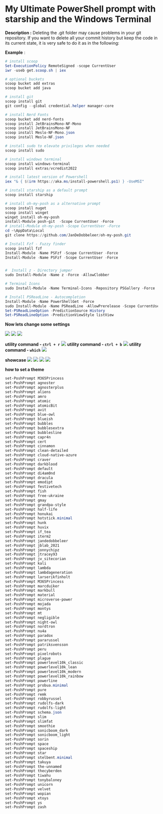 # My Ultimate PowerShell prompt with starship and the Windows Terminal

**Description :**   Deleting the .git folder may cause problems in your git repository. If you want to delete all your commit history but keep the code in its current state, it is very safe to do it as in the following:

**Example** :

```powershell
# install scoop
Set-ExecutionPolicy RemoteSigned -scope CurrentUser
iwr -useb get.scoop.sh | iex

# optional buckets
scoop bucket add extras
scoop bucket add java

# install git
scoop install git
git config --global credential.helper manager-core

# install Nerd Fonts
scoop bucket add nerd-fonts
scoop install JetBrainsMono-NF-Mono
scoop install JetBrainsMono-NF
scoop install Meslo-NF-Mono.json
scoop install Meslo-NF.json

# install sudo to elevate privileges when needed
scoop install sudo

# install windows terminal
scoop install windows-terminal
scoop install extras/vcredist2022

# install latest version of Powershell
iex "& { $(irm https://aka.ms/install-powershell.ps1) } -UseMSI"

# install starship as a default prompt
scoop install starship

# install oh-my-posh as a alternative prompt
scoop install nuget
scoop install winget
winget install oh-my-posh
install-Module posh-git  -Scope CurrentUser -Force
# install-Module oh-my-posh -Scope CurrentUser -Force
cd ~\AppData\Local
git clone https://github.com/JanDeDobbeleer/oh-my-posh.git

# Install Fzf - Fuzzy finder
scoop install fzf
Install-Module -Name PSFzf -Scope CurrentUser -Force
Install-Module -Name PSFzf -Scope CurrentUser -Force


#  Install z - Directory jumper
sudo Install-Module -Name z -Force -AllowClobber

# Terminal Icons
sudo Install-Module -Name Terminal-Icons -Repository PSGallery -Force

# Install PSReadLine - Autocompletion
Install-Module -Name PowerShellGet -Force
sudo Install-Module -Name PSReadLine -AllowPrerelease -Scope CurrentUser -Force  -SkipPublisherCheck
Set-PSReadLineOption -PredictionSource History
Set-PSReadLineOption -PredictionViewStyle listView
```


**Now lets change some settings**

![](20220427225824.png)
![](20220427225907.png)
![](20220428000303.png)

**utility command - `ctrl + r`**
![](20220427230323.png)
**utility command - `ctrl + b`**
![](20220427230249.png)
 **utility command - `which`**
![](20220427230219.png)





**showcase**
![](20220427233007.png)
![](20220427233644.png)
![](20220427234220.png)
![](20220427234632.png)


**how to set a theme**
```powershell
set-PoshPrompt M365Princess
set-PoshPrompt agnoster
set-PoshPrompt agnosterplus
set-PoshPrompt aliens
set-PoshPrompt amro
set-PoshPrompt atomic
set-PoshPrompt atomicBit
set-PoshPrompt avit
set-PoshPrompt blue-owl
set-PoshPrompt blueish
set-PoshPrompt bubbles
set-PoshPrompt bubblesextra
set-PoshPrompt bubblesline
set-PoshPrompt capr4n
set-PoshPrompt cert
set-PoshPrompt cinnamon
set-PoshPrompt clean-detailed
set-PoshPrompt cloud-native-azure
set-PoshPrompt craver
set-PoshPrompt darkblood
set-PoshPrompt default
set-PoshPrompt di4am0nd
set-PoshPrompt dracula
set-PoshPrompt emodipt
set-PoshPrompt festivetech
set-PoshPrompt fish
set-PoshPrompt free-ukraine
set-PoshPrompt gmay
set-PoshPrompt grandpa-style
set-PoshPrompt half-life
set-PoshPrompt honukai
set-PoshPrompt hotstick.minimal
set-PoshPrompt hunk
set-PoshPrompt huvix
set-PoshPrompt if_tea
set-PoshPrompt iterm2
set-PoshPrompt jandedobbeleer
set-PoshPrompt jblab_2021
set-PoshPrompt jonnychipz
set-PoshPrompt jtracey93
set-PoshPrompt jv_sitecorian
set-PoshPrompt kali
set-PoshPrompt lambda
set-PoshPrompt lambdageneration
set-PoshPrompt larserikfinholt
set-PoshPrompt M365Princess
set-PoshPrompt marcduiker
set-PoshPrompt markbull
set-PoshPrompt material
set-PoshPrompt microverse-power
set-PoshPrompt mojada
set-PoshPrompt montys
set-PoshPrompt mt
set-PoshPrompt negligible
set-PoshPrompt night-owl
set-PoshPrompt nordtron
set-PoshPrompt nu4a
set-PoshPrompt paradox
set-PoshPrompt pararussel
set-PoshPrompt patriksvensson
set-PoshPrompt peru
set-PoshPrompt pixelrobots
set-PoshPrompt plague
set-PoshPrompt powerlevel10k_classic
set-PoshPrompt powerlevel10k_lean
set-PoshPrompt powerlevel10k_modern
set-PoshPrompt powerlevel10k_rainbow
set-PoshPrompt powerline
set-PoshPrompt probua.minimal
set-PoshPrompt pure
set-PoshPrompt remk
set-PoshPrompt robbyrussel
set-PoshPrompt rudolfs-dark
set-PoshPrompt rudolfs-light
set-PoshPrompt schema.json
set-PoshPrompt slim
set-PoshPrompt slimfat
set-PoshPrompt smoothie
set-PoshPrompt sonicboom_dark
set-PoshPrompt sonicboom_light
set-PoshPrompt sorin
set-PoshPrompt space
set-PoshPrompt spaceship
set-PoshPrompt star
set-PoshPrompt stelbent.minimal
set-PoshPrompt takuya
set-PoshPrompt the-unnamed
set-PoshPrompt thecyberden
set-PoshPrompt tiwahu
set-PoshPrompt tonybaloney
set-PoshPrompt unicorn
set-PoshPrompt velvet
set-PoshPrompt wopian
set-PoshPrompt xtoys
set-PoshPrompt ys
set-PoshPrompt zash
```

